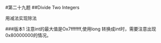 #第二十九题
##Divide Two Integers

用减法实现除法

###版本1
注意int的最大值是Ox7fffffff,使用long 转换成int时，需要注意出现0x80000000的情况。